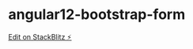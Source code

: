 # angular12-bootstrap-form

[Edit on StackBlitz ⚡️](https://stackblitz.com/edit/angular12-bootstrap-aospdq)